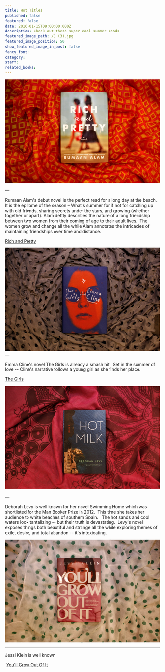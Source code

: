 ```yaml
---
title: Hot Titles
published: false
featured: false
date: 2016-01-15T09:00:00.000Z
description: Check out these super cool summer reads
featured_image_path: /1 (3).jpg
featured_image_position: 50
show_featured_image_in_post: false
fancy_font:
category:
staff:
related_books:
---
```



![](/uploads/versions/1-2---x----2184-1456x---.jpg)

—

Rumaan Alam's debut novel is the perfect read for a long day at the beach.&nbsp; It is the epitome of the season – What's summer for if not for catching up with old friends, sharing secrets under the stars, and growing (whether together or apart). Alam deftly describes the nature of a long friendship between two women from their coming of age to their adult lives. &nbsp;The women grow and change all the while Alam annotates the intricacies of maintaining friendships over time and distance.&nbsp;

[Rich and Pretty](http://www.brooklinebooksmith-shop.com/book/9780062429933)

![](/uploads/versions/1-5---x----1937-1291x---.jpg)
<br>—

Emma Cline's novel The Girls is already a smash hit. &nbsp;Set in the summer of love -- Cline's narrative follows a young girl as she finds her place. &nbsp;

[The Girls](http://www.brooklinebooksmith-shop.com/book/9780812998603)

![](/uploads/versions/1-1---x----2026-1351x---.jpg)

—

Deborah Levy is well known for her novel Swimming Home which was shortlisted for the Man Booker Prize in 2012. &nbsp;This time she takes her audience to white beaches of southern Spain. &nbsp; The hot sands and cool waters look tantalizing -- but their truth is devastating. &nbsp;Levy's novel exposes things both beautiful and strange all the while exploring themes of exile, desire, and total abandon -- it's intoxicating.

![](/uploads/versions/1-4---x----4311-2874x---.jpg)

---

Jessi Klein is well known&nbsp;

&nbsp;[You'll Grow Out Of It](http://www.brooklinebooksmith-shop.com/book/9781455531189)